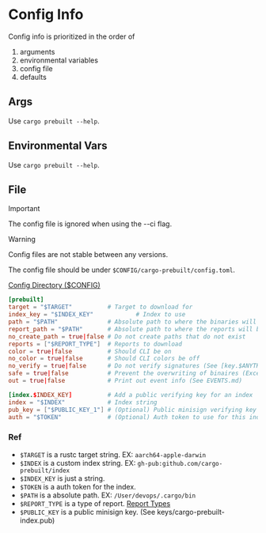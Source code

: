 # Config Info

Config info is prioritized in the order of
1. arguments
2. environmental variables
3. config file
4. defaults

## Args

Use ```cargo prebuilt --help```.

## Environmental Vars

Use ```cargo prebuilt --help```.

## File

> [!IMPORTANT]
> The config file is ignored when using the --ci flag.

> [!WARNING]
> Config files are not stable between any versions.

The config file should be under ```$CONFIG/cargo-prebuilt/config.toml```.

[Config Directory ($CONFIG)](PATHS.md#config)

```toml
[prebuilt]
target = "$TARGET"          # Target to download for
index_key = "$INDEX_KEY"            # Index to use
path = "$PATH"              # Absolute path to where the binaries will be installed
report_path = "$PATH"       # Absolute path to where the reports will be put
no_create_path = true|false # Do not create paths that do not exist
reports = ["$REPORT_TYPE"]  # Reports to download
color = true|false          # Should CLI be on
no_color = true|false       # Should CLI colors be off
no_verify = true|false      # Do not verify signatures (See [key.$ANYTHING])
safe = true|false           # Prevent the overwriting of binaires (Except when --ci is used)
out = true|false            # Print out event info (See EVENTS.md)

[index.$INDEX_KEY]          # Add a public verifying key for an index
index = "$INDEX"            # Index string
pub_key = ["$PUBLIC_KEY_1"] # (Optional) Public minisign verifying key for index
auth = "$TOKEN"             # (Optional) Auth token to use for this index.
```

### Ref

- ```$TARGET``` is a rustc target string. EX: ```aarch64-apple-darwin```
- ```$INDEX``` is a custom index string. EX: ```gh-pub:github.com/cargo-prebuilt/index```
- ```$INDEX_KEY``` is just a string.
- ```$TOKEN``` is a auth token for the index.
- ```$PATH``` is a absolute path. EX: ```/User/devops/.cargo/bin```
- ```$REPORT_TYPE``` is a type of report. [Report Types](REPORT_TYPES.md)
- ```$PUBLIC_KEY``` is a public minisign key. (See keys/cargo-prebuilt-index.pub)
